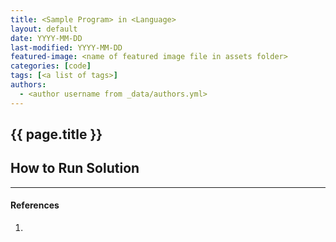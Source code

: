 ```yaml
---
title: <Sample Program> in <Language>
layout: default
date: YYYY-MM-DD
last-modified: YYYY-MM-DD
featured-image: <name of featured image file in assets folder>
categories: [code]
tags: [<a list of tags>]
authors:
  - <author username from _data/authors.yml>
---
```


## {{ page.title }}

## How to Run Solution

---

#### References

1. <some IEEE reference>
